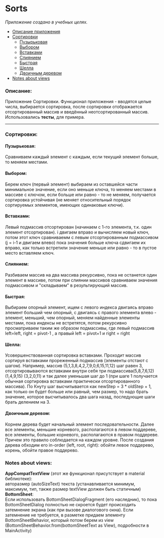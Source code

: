 # Sorts

*Приложение создано в учебных целях.*

* [Описание приложения](#about)
* [Сортировки](#sorts)
  * [Пузырьковая](#bubble)
  * [Выбором](#selection)
  * [Вставками](#insertion)
  * [Слиянием](#merge)
  * [Быстрая](#quick)
  * [Шелла](#shell)
  * [Двоичным деревом](#tree)
* [Notes about views](#views)

### <a name="about"></a>Описание:
Приложение Сортировки.  Функционал приложения - вводятся целые числа, выбирается сортировка, после сортировки отображается отсортированный массив и введённый неотсортированный массив. 
Использовались **тесты**, для примера.

***
### <a name="sorts"></a>Сортировки:
#### <a name="bubble"></a>Пузырьковая:
Сравниваем каждый элемент с каждым, если текущий элемент больше, то меняем местами.

#### <a name="selection"></a>Выбором:
Берем ключ (первый элемент) выбираем из оставшейся части минимальное значение, если оно меньше ключа, 
то меняем местами в массиве с ключом, если больше или равно - то не меняем, получается сортировка устойчивая 
(не меняет относительный порядок сортируемых элементов, имеющих одинаковые ключи).

#### <a name="insertion"></a>Вставками:
Левый подмассив отсортирован (начинаем с 1-го элемента, т.к. один элемент отсортирован). 
i двигаем вправо и вычисляем новый ключ, потом этот ключ сравниваемм с левым отсортированным подмассивом (j = i-1 и двигаем влево) 
пока значения больше ключа сдвигаем их вправо, как только встретили значение меньше или равно - то в пустое место вставляем ключ.
 
#### <a name="merge"></a>Слиянием:
Разбиваем массив на два массива рекурсивно, пока не останется один элемент в массиве, 
потом при слиянии массивов сравниваем значения подмассивом и "складываем" в результирующий массив.

#### <a name="quick"></a>Быстрая:
Выбираем опорный элемент, ищем с левого индекса двигаясь вправо элемент больший чем опорный, 
с двигаясь с правого элемента влево - элемент, меньший, чем опорный, меняем найденные элементы местами, пока индексы не встретятся, потом рекурсивно просматриваем таким же образом подмассивы, где левый подмассив left=left, right = pivot-1 , а правый left = pivot+1 и right = right 

#### <a name="shell"></a>Шелла:
Усовершенствованная сортировка вставками. Проходит массив сортируя вставками прореженный
 подмассив (элементы отстают с шагом). Например, массив (5,1,3,8,4,2,7,9,0,6,15,11,12) шаг равен 3, 
 отсортировываются вставками внутри себя три подмассива(5,8,7,6,12) (1,4,9,15) (3,2,0,11) и так далее уменьшая
  шаг до 1 (при шаге 1 получается обычная сортировка вставками практически отсортированного массива). 
  По Кнуту шаг высчитывается как newStep = 3 * oldStep + 1, как только он будет больше или равный, чем размер, 
  то надо брать значение, которое высчитывалось два шага назад, последующие шаги брать делением на 3.
 
#### <a name="tree"></a>Двоичным деревом:
Корнем дерева будет начальный элемент последовательности. Далее все элементы, меньшие корневого, 
располагаются в левом поддереве, все элементы, большие корневого, располагаются в правом поддереве. 
Причем это правило соблюдается на каждом уровне. После создания дерева обходим его in-order (left, root, right): обойти левое поддерево, корень, обойти правое поддерево.

### <a name="views"></a>Notes about views:
**AppCompatTextView** (этот же функционал присутствует в material библиотеке):  
авторазмер (autoSizeText)  текста (устанавливается минимум, максимум, тип, также размер textView должен быть статичным)  
**BottomSheet**:  
Если использовать BottomSheetDialogFragment (его наследник), то пока BottomSheetDialog полностью не скроется будет происходить затемнение экрана
 (как при вызове диалогового окна). Если затемнение не требуется, в разметке придаем элементу BottomSheetBehavior, 
 который потом берем из view (BottomSheetBehavior.from<View>(bottomSheetText as View), подробности в MainActivity)
